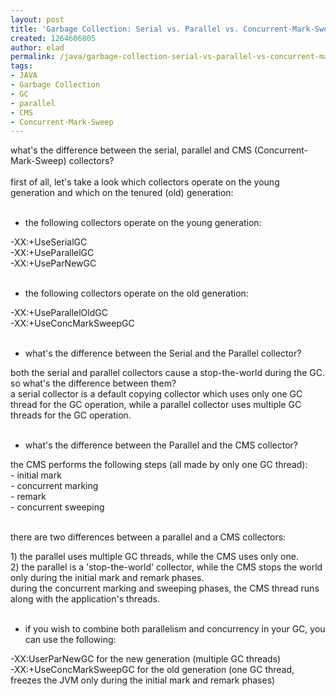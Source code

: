 ```yaml
---
layout: post
title: 'Garbage Collection: Serial vs. Parallel vs. Concurrent-Mark-Sweep'
created: 1264606805
author: elad
permalink: /java/garbage-collection-serial-vs-parallel-vs-concurrent-mark-sweep
tags:
- JAVA
- Garbage Collection
- GC
- parallel
- CMS
- Concurrent-Mark-Sweep
---
```

<p><span id="1264605690078S" style="display: none;">&nbsp;</span></p>
<div>what's the difference between the serial, parallel and CMS (Concurrent-Mark-Sweep) collectors?</div>
<div>&nbsp;</div>
<div>first of all, let's take a look which collectors operate on the young generation and which on the tenured (old) generation:</div>
<div>&nbsp;</div>
<ul>
    <li>the following collectors operate on the young generation:</li>
</ul>
<div>-XX:+UseSerialGC<br />
-XX:+UseParallelGC<br />
-XX:+UseParNewGC</div>
<div>&nbsp;</div>
<ul>
    <li><u> </u>the following collectors operate on the old generation:</li>
</ul>
<div>-XX:+UseParallelOldGC<br />
-XX:+UseConcMarkSweepGC</div>
<div>&nbsp;</div>
<ul>
    <li>what's the difference between the Serial and the Parallel collector?</li>
</ul>
<div>both the serial and parallel collectors cause a stop-the-world during the GC.<br />
so what's the difference between them?<br />
a serial collector is a default copying collector which uses only one GC thread for the GC operation, while a parallel collector uses multiple GC threads for the GC operation.</div>
<div>&nbsp;</div>
<ul>
    <li>what's the difference between the Parallel and the CMS collector?</li>
</ul>
<div>the CMS performs the following steps (all made by only one GC thread):<br />
- initial mark<br />
- concurrent marking<br />
- remark<br />
- concurrent sweeping</div>
<div>&nbsp;</div>
<p>there are two differences between a parallel and a CMS collectors:</p>
<div>1) the parallel uses multiple GC threads, while the CMS uses only one.<br />
2) the parallel is a 'stop-the-world' collector, while the CMS stops the world only during the initial mark and remark phases.<br />
during the concurrent marking and sweeping phases, the CMS thread runs along with the application's threads.</div>
<div>&nbsp;</div>
<ul>
    <li>if you wish to combine both parallelism and concurrency in your GC, you can use the following:</li>
</ul>
<div>-XX:UserParNewGC for the new generation (multiple GC threads)<br />
-XX:+UseConcMarkSweepGC for the old generation (one GC thread, freezes the JVM only during the initial mark and remark phases)</div>
<p>&nbsp;</p>
